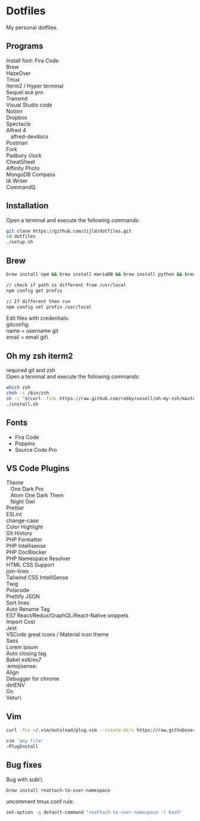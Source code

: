 # Dotfiles

My personal dotfiles.

## Programs

Install font: Fira Code\
Brew\
HazeOver\
Tmux\
Iterm2 / Hyper terminal\
Sequel ace pro\
Transmit\
Visual Studio code\
Notion\
Dropbox\
Spectacle\
Alfred 4\
&nbsp;&nbsp;&nbsp;alfred-devdocs\
Postman\
Fork\
Padbury clock\
CheatSheet\
Affinity Photo\
MongoDB Compass\
IA Writer\
CommandQ

## Installation

Open a terminal and execute the following commands:

```sh
git clone https://github.com/zijld/dotfiles.git
cd dotfiles
./setup.sh
```

## Brew

```sh
brew install npm && brew install mariaDB && brew install python && brew install wget && brew install nodejs && brew install tmux

// check if path is different from /usr/local
npm config get prefix

// If different then run
npm config set prefix /usr/local
```

Edit files with credentials:\
gitconfig:\
name = username git\
email = email git\

## Oh my zsh iterm2

required git and zsh\
Open a terminal and execute the following commands:

```sh
which zsh
chsh -s /bin/zsh
sh -c "$(curl -fsSL https://raw.github.com/robbyrussell/oh-my-zsh/master/tools/install.sh)"
./install.sh
```

## Fonts
- Fira Code
- Poppins
- Source Code Pro

## VS Code Plugins

Theme\
&nbsp;&nbsp;&nbsp;One Dark Pro\
&nbsp;&nbsp;&nbsp;Atom One Dark Them\
&nbsp;&nbsp;&nbsp;Night Owl\
Prettier\
ESLint\
change-case\
Color Highlight\
Git History\
PHP Formatter\
PHP Intellisense\
PHP DocBlocker\
PHP Namespace Resolver\
HTML CSS Support\
join-lines\
Tailwind CSS IntelliSense\
Twig\
Polacode\
Prettify JSON\
Sort lines\
Auto Rename Tag\
ES7 React/Redux/GraphQL/React-Native snippets\
Import Cost\
Jest\
VSCode great icons / Material icon theme\
Sass\
Lorem ipsum\
Auto closing tag\
Babel es6/es7\
:emojisense:\
Align\
Debugger for chrome\
dotENV\
Go\
Vetur\

## Vim

```sh
curl -fLo ~/.vim/autoload/plug.vim --create-dirs https://raw.githubusercontent.com/junegunn/vim-plug/master/plug.vim

vim 'any file'
:PlugInstall
```

## Bug fixes

Bug with subl:\

```sh
brew install reattach-to-user-namespace
```

uncomment tmux.conf rule:

```sh
set-option -g default-command "reattach-to-user-namespace -l bash"
```
